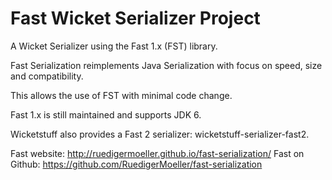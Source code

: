 Fast Wicket Serializer Project
===

A Wicket Serializer using the Fast 1.x (FST) library.

Fast Serialization reimplements Java Serialization with focus on speed, size and compatibility.

This allows the use of FST with minimal code change.

Fast 1.x is still maintained and supports JDK 6.

Wicketstuff also provides a Fast 2 serializer: wicketstuff-serializer-fast2.

Fast website: http://ruedigermoeller.github.io/fast-serialization/
Fast on Github: https://github.com/RuedigerMoeller/fast-serialization
